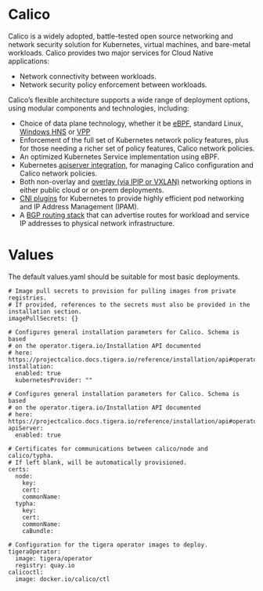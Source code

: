 # Calico

Calico is a widely adopted, battle-tested open source networking and network security solution for Kubernetes, virtual machines, and bare-metal workloads.
Calico provides two major services for Cloud Native applications:

- Network connectivity between workloads.
- Network security policy enforcement between workloads.

Calico’s flexible architecture supports a wide range of deployment options, using modular components and technologies, including:

- Choice of data plane technology, whether it be [eBPF](https://projectcalico.docs.tigera.io/maintenance/ebpf/use-cases-ebpf), standard Linux, [Windows HNS](https://docs.microsoft.com/en-us/virtualization/windowscontainers/container-networking/architecture) or [VPP](https://github.com/projectcalico/vpp-dataplane)
- Enforcement of the full set of Kubernetes network policy features, plus for those needing a richer set of policy features, Calico network policies.
- An optimized Kubernetes Service implementation using eBPF.
- Kubernetes [apiserver integration](./apiserver), for managing Calico configuration and Calico network policies.
- Both non-overlay and [overlay (via IPIP or VXLAN)](https://projectcalico.docs.tigera.io/networking/vxlan-ipip) networking options in either public cloud or on-prem deployments.
- [CNI plugins](./cni-plugin) for Kubernetes to provide highly efficient pod networking and IP Address Management (IPAM).
- A [BGP routing stack](https://projectcalico.docs.tigera.io/networking/bgp) that can advertise routes for workload and service IP addresses to physical network infrastructure.

# Values

The default values.yaml should be suitable for most basic deployments.

```
# Image pull secrets to provision for pulling images from private registries.
# If provided, references to the secrets must also be provided in the installation section.
imagePullSecrets: {}

# Configures general installation parameters for Calico. Schema is based
# on the operator.tigera.io/Installation API documented 
# here: https://projectcalico.docs.tigera.io/reference/installation/api#operator.tigera.io/v1.InstallationSpec
installation:
  enabled: true
  kubernetesProvider: ""

# Configures general installation parameters for Calico. Schema is based
# on the operator.tigera.io/Installation API documented 
# here: https://projectcalico.docs.tigera.io/reference/installation/api#operator.tigera.io/v1.APIServerSpec
apiServer:
  enabled: true

# Certificates for communications between calico/node and calico/typha. 
# If left blank, will be automatically provisioned.
certs:
  node:
    key:
    cert:
    commonName:
  typha:
    key:
    cert:
    commonName:
    caBundle:

# Configuration for the tigera operator images to deploy.
tigeraOperator:
  image: tigera/operator
  registry: quay.io
calicoctl:
  image: docker.io/calico/ctl
```
